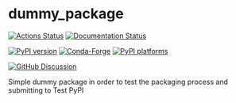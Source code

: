 # dummy_package

[![Actions Status][actions-badge]][actions-link]
[![Documentation Status][rtd-badge]][rtd-link]

[![PyPI version][pypi-version]][pypi-link]
[![Conda-Forge][conda-badge]][conda-link]
[![PyPI platforms][pypi-platforms]][pypi-link]

[![GitHub Discussion][github-discussions-badge]][github-discussions-link]

<!-- SPHINX-START -->
 Simple dummy package in order to test the packaging process and submitting to Test PyPI


<!-- prettier-ignore-start -->
[actions-badge]:            https://github.com/apkrelling/dummy_package/workflows/CI/badge.svg
[actions-link]:             https://github.com/apkrelling/dummy_package/actions
[conda-badge]:              https://img.shields.io/conda/vn/conda-forge/dummy_package
[conda-link]:               https://github.com/conda-forge/dummy_package-feedstock
[github-discussions-badge]: https://img.shields.io/static/v1?label=Discussions&message=Ask&color=blue&logo=github
[github-discussions-link]:  https://github.com/apkrelling/dummy_package/discussions
[pypi-link]:                https://pypi.org/project/dummy_package/
[pypi-platforms]:           https://img.shields.io/pypi/pyversions/dummy_package
[pypi-version]:             https://img.shields.io/pypi/v/dummy_package
[rtd-badge]:                https://readthedocs.org/projects/dummy_package/badge/?version=latest
[rtd-link]:                 https://dummy_package.readthedocs.io/en/latest/?badge=latest

<!-- prettier-ignore-end -->
